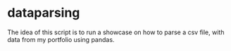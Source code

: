 # dataparsing

The idea of this script is to run a showcase on how to parse a csv file, with data from my portfolio using pandas.
